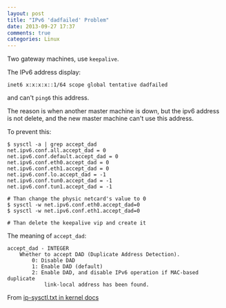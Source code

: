 ```yaml
---
layout: post
title: "IPv6 'dadfailed' Problem"
date: 2013-09-27 17:37
comments: true
categories: Linux
---
```


<!-- more -->

Two gateway machines, use `keepalive`.

The IPv6 address display:

	inet6 x:x:x:x::1/64 scope global tentative dadfailed

and can't `ping6` this address.

The reason is when another master machine is down, but the ipv6 address is not delete, and the new master machine can't use this address.

To prevent this:

	$ sysctl -a | grep accept_dad
	net.ipv6.conf.all.accept_dad = 0
	net.ipv6.conf.default.accept_dad = 0
	net.ipv6.conf.eth0.accept_dad = 0
	net.ipv6.conf.eth1.accept_dad = 0
	net.ipv6.conf.lo.accept_dad = -1
	net.ipv6.conf.tun0.accept_dad = -1
	net.ipv6.conf.tun1.accept_dad = -1

	# Than change the physic netcard's value to 0
	$ sysctl -w net.ipv6.conf.eth0.accept_dad=0
	$ sysctl -w net.ipv6.conf.eth1.accept_dad=0

	# Than delete the keepalive vip and create it

The meaning of `accept_dad`:

	accept_dad - INTEGER
		Whether to accept DAD (Duplicate Address Detection).
			0: Disable DAD
			1: Enable DAD (default)
			2: Enable DAD, and disable IPv6 operation if MAC-based duplicate
				link-local address has been found.

From [ip-sysctl.txt in kernel docs](https://www.kernel.org/doc/Documentation/networking/ip-sysctl.txt)
